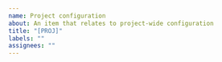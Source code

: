 ```yaml
---
name: Project configuration
about: An item that relates to project-wide configuration
title: "[PROJ]"
labels: ""
assignees: ""
---
```

